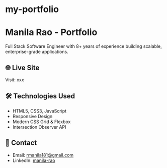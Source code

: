 # my-portfolio

# Manila Rao - Portfolio

Full Stack Software Engineer with 8+ years of experience building scalable, enterprise-grade applications.

## 🌐 Live Site
Visit: xxx

## 🛠️ Technologies Used
- HTML5, CSS3, JavaScript
- Responsive Design
- Modern CSS Grid & Flexbox
- Intersection Observer API

## 📧 Contact
- Email: rmanila181@gmail.com
- LinkedIn: [manila-rao](https://www.linkedin.com/in/manila-rao)